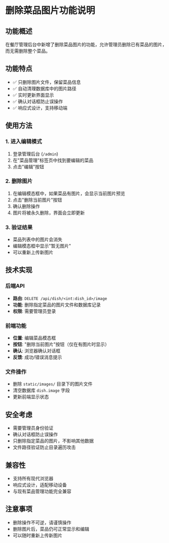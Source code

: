 # 删除菜品图片功能说明

## 功能概述
在餐厅管理后台中新增了删除菜品图片的功能，允许管理员删除已有菜品的图片，而无需删除整个菜品。

## 功能特点
- ✅ 只删除图片文件，保留菜品信息
- ✅ 自动清理数据库中的图片路径
- ✅ 实时更新界面显示
- ✅ 确认对话框防止误操作
- ✅ 响应式设计，支持移动端

## 使用方法

### 1. 进入编辑模式
1. 登录管理后台 (`/admin`)
2. 在"菜品管理"标签页中找到要编辑的菜品
3. 点击"编辑"按钮

### 2. 删除图片
1. 在编辑模态框中，如果菜品有图片，会显示当前图片预览
2. 点击"删除当前图片"按钮
3. 确认删除操作
4. 图片将被永久删除，界面会立即更新

### 3. 验证结果
- 菜品列表中的图片会消失
- 编辑模态框中显示"暂无图片"
- 可以重新上传新图片

## 技术实现

### 后端API
- **路由**: `DELETE /api/dish/<int:dish_id>/image`
- **功能**: 删除指定菜品的图片文件和数据库记录
- **权限**: 需要管理员登录

### 前端功能
- **位置**: 编辑菜品模态框
- **按钮**: "删除当前图片"按钮（仅在有图片时显示）
- **确认**: 浏览器确认对话框
- **反馈**: 成功/错误消息提示

### 文件操作
- 删除 `static/images/` 目录下的图片文件
- 清空数据库 `dish.image` 字段
- 更新前端显示状态

## 安全考虑
- 需要管理员身份验证
- 确认对话框防止误操作
- 只删除指定菜品的图片，不影响其他数据
- 文件路径验证防止目录遍历攻击

## 兼容性
- 支持所有现代浏览器
- 响应式设计，适配移动设备
- 与现有菜品管理功能完全兼容

## 注意事项
- 删除操作不可逆，请谨慎操作
- 删除图片后，菜品仍可正常显示和编辑
- 可以随时重新上传新图片






